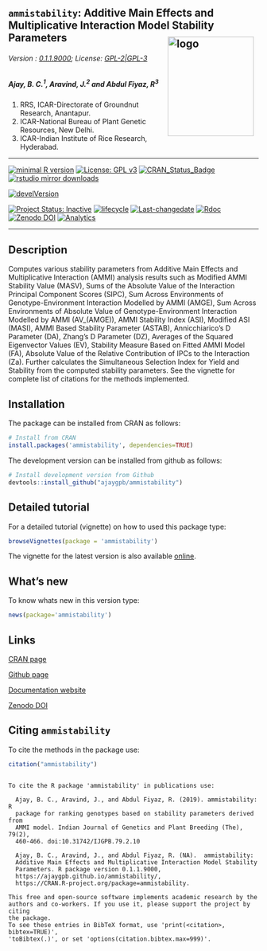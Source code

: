 
## `ammistability`: Additive Main Effects and Multiplicative Interaction Model Stability Parameters <img src="https://raw.githubusercontent.com/ajaygpb/ammistability/master/inst/extdata/ammistability.png" align="right" alt="logo" width="173" height = "200" style = "padding: 10px; border: none; float: right;">

###### Version : [0.1.1.9000](https://ajaygpb.github.io/ammistability/); License: [GPL-2|GPL-3](https://www.r-project.org/Licenses/)

##### *Ajay, B. C.<sup>1</sup>, Aravind, J.<sup>2</sup> and Abdul Fiyaz, R<sup>3</sup>*

1.  RRS, ICAR-Directorate of Groundnut Research, Anantapur.
2.  ICAR-National Bureau of Plant Genetic Resources, New Delhi.
3.  ICAR-Indian Institute of Rice Research, Hyderabad.

-----

[![minimal R
version](https://img.shields.io/badge/R%3E%3D-3.0.2-6666ff.svg)](https://cran.r-project.org/)
[![License: GPL
v3](https://img.shields.io/badge/License-GPL%20v3-blue.svg)](https://www.gnu.org/licenses/gpl-3.0)
[![CRAN\_Status\_Badge](https://www.r-pkg.org/badges/version-last-release/ammistability)](https://cran.r-project.org/package=ammistability)
[![rstudio mirror
downloads](https://cranlogs.r-pkg.org/badges/grand-total/ammistability?color=green)](https://CRAN.R-project.org/package=ammistability)
<!-- [![packageversion](https://img.shields.io/badge/Package%20version-0.2.3.3-orange.svg)](https://github.com/ajaygpb/ammistability) -->
[![develVersion](https://img.shields.io/badge/devel%20version-0.1.1.9000-orange.svg)](https://github.com/aravind-j/ammistability)
<!-- [![GitHub Download Count](https://github-basic-badges.herokuapp.com/downloads/ajaygpb/ammistability/total.svg)] -->
[![Project Status:
Inactive](http://www.repostatus.org/badges/latest/inactive.svg)](http://www.repostatus.org/#inactive)
[![lifecycle](https://img.shields.io/badge/lifecycle-stable-brightgreen.svg)](https://www.tidyverse.org/lifecycle/#stable)
[![Last-changedate](https://img.shields.io/badge/last%20change-2020--01--26-yellowgreen.svg)](/commits/master)
[![Rdoc](http://www.rdocumentation.org/badges/version/ammistability)](http://www.rdocumentation.org/packages/ammistability)
[![Zenodo
DOI](https://zenodo.org/badge/DOI/10.5281/zenodo.1344756.svg)](https://doi.org/10.5281/zenodo.1344756)
[![Analytics](https://pro-pulsar-193905.appspot.com/UA-123032895-2/welcome-page)](https://github.com/aravind-j/google-analytics-beacon)

-----

## Description

Computes various stability parameters from Additive Main Effects and
Multiplicative Interaction (AMMI) analysis results such as Modified AMMI
Stability Value (MASV), Sums of the Absolute Value of the Interaction
Principal Component Scores (SIPC), Sum Across Environments of
Genotype-Environment Interaction Modelled by AMMI (AMGE), Sum Across
Environments of Absolute Value of Genotype-Environment Interaction
Modelled by AMMI (AV\_(AMGE)), AMMI Stability Index (ASI), Modified ASI
(MASI), AMMI Based Stability Parameter (ASTAB), Annicchiarico’s D
Parameter (DA), Zhang’s D Parameter (DZ), Averages of the Squared
Eigenvector Values (EV), Stability Measure Based on Fitted AMMI Model
(FA), Absolute Value of the Relative Contribution of IPCs to the
Interaction (Za). Further calculates the Simultaneous Selection Index
for Yield and Stability from the computed stability parameters. See the
vignette for complete list of citations for the methods implemented.

## Installation

The package can be installed from CRAN as follows:

``` r
# Install from CRAN
install.packages('ammistability', dependencies=TRUE)
```

The development version can be installed from github as follows:

``` r
# Install development version from Github
devtools::install_github("ajaygpb/ammistability")
```

## Detailed tutorial

For a detailed tutorial (vignette) on how to used this package type:

``` r
browseVignettes(package = 'ammistability')
```

The vignette for the latest version is also available
[online](https://ajaygpb.github.io/ammistability/articles/Introduction.html).

## What’s new

To know whats new in this version type:

``` r
news(package='ammistability')
```

## Links

[CRAN page](https://cran.r-project.org/package=ammistability)

[Github page](https://github.com/ajaygpb/ammistability)

[Documentation website](https://ajaygpb.github.io/ammistability/)

[Zenodo DOI](https://doi.org/10.5281/zenodo.1344756)

## Citing `ammistability`

To cite the methods in the package use:

``` r
citation("ammistability")
```

``` 

To cite the R package 'ammistability' in publications use:

  Ajay, B. C., Aravind, J., and Abdul Fiyaz, R. (2019). ammistability: R
  package for ranking genotypes based on stability parameters derived from
  AMMI model. Indian Journal of Genetics and Plant Breeding (The), 79(2),
  460-466. doi:10.31742/IJGPB.79.2.10

  Ajay, B. C., Aravind, J., and Abdul Fiyaz, R. (NA).  ammistability:
  Additive Main Effects and Multiplicative Interaction Model Stability
  Parameters. R package version 0.1.1.9000,
  https://ajaygpb.github.io/ammistability/,
  https://CRAN.R-project.org/package=ammistability.

This free and open-source software implements academic research by the
authors and co-workers. If you use it, please support the project by citing
the package.
To see these entries in BibTeX format, use 'print(<citation>, bibtex=TRUE)',
'toBibtex(.)', or set 'options(citation.bibtex.max=999)'.
```
